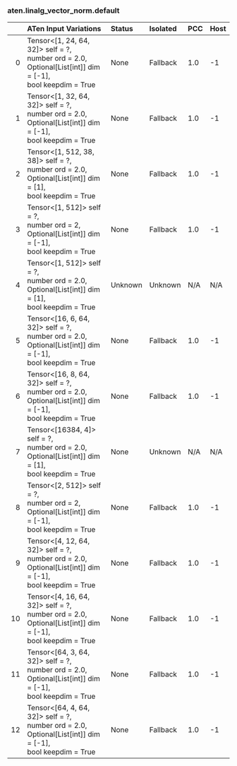 ### aten.linalg_vector_norm.default
|    | ATen Input Variations                                                                                            | Status   | Isolated   | PCC   | Host   |
|---:|:-----------------------------------------------------------------------------------------------------------------|:---------|:-----------|:------|:-------|
|  0 | Tensor<[1, 24, 64, 32]> self = ?,<br>number ord = 2.0,<br>Optional[List[int]] dim = [-1],<br>bool keepdim = True | None     | Fallback   | 1.0   | -1     |
|  1 | Tensor<[1, 32, 64, 32]> self = ?,<br>number ord = 2.0,<br>Optional[List[int]] dim = [-1],<br>bool keepdim = True | None     | Fallback   | 1.0   | -1     |
|  2 | Tensor<[1, 512, 38, 38]> self = ?,<br>number ord = 2.0,<br>Optional[List[int]] dim = [1],<br>bool keepdim = True | None     | Fallback   | 1.0   | -1     |
|  3 | Tensor<[1, 512]> self = ?,<br>number ord = 2,<br>Optional[List[int]] dim = [-1],<br>bool keepdim = True          | None     | Fallback   | 1.0   | -1     |
|  4 | Tensor<[1, 512]> self = ?,<br>number ord = 2.0,<br>Optional[List[int]] dim = [1],<br>bool keepdim = True         | Unknown  | Unknown    | N/A   | N/A    |
|  5 | Tensor<[16, 6, 64, 32]> self = ?,<br>number ord = 2.0,<br>Optional[List[int]] dim = [-1],<br>bool keepdim = True | None     | Fallback   | 1.0   | -1     |
|  6 | Tensor<[16, 8, 64, 32]> self = ?,<br>number ord = 2.0,<br>Optional[List[int]] dim = [-1],<br>bool keepdim = True | None     | Fallback   | 1.0   | -1     |
|  7 | Tensor<[16384, 4]> self = ?,<br>number ord = 2.0,<br>Optional[List[int]] dim = [1],<br>bool keepdim = True       | None     | Unknown    | N/A   | N/A    |
|  8 | Tensor<[2, 512]> self = ?,<br>number ord = 2,<br>Optional[List[int]] dim = [-1],<br>bool keepdim = True          | None     | Fallback   | 1.0   | -1     |
|  9 | Tensor<[4, 12, 64, 32]> self = ?,<br>number ord = 2.0,<br>Optional[List[int]] dim = [-1],<br>bool keepdim = True | None     | Fallback   | 1.0   | -1     |
| 10 | Tensor<[4, 16, 64, 32]> self = ?,<br>number ord = 2.0,<br>Optional[List[int]] dim = [-1],<br>bool keepdim = True | None     | Fallback   | 1.0   | -1     |
| 11 | Tensor<[64, 3, 64, 32]> self = ?,<br>number ord = 2.0,<br>Optional[List[int]] dim = [-1],<br>bool keepdim = True | None     | Fallback   | 1.0   | -1     |
| 12 | Tensor<[64, 4, 64, 32]> self = ?,<br>number ord = 2.0,<br>Optional[List[int]] dim = [-1],<br>bool keepdim = True | None     | Fallback   | 1.0   | -1     |

